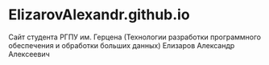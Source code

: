 # ElizarovAlexandr.github.io
Сайт студента РГПУ им. Герцена (Технологии разработки программного обеспечения и обработки больших данных) Елизаров Александр Алексеевич
